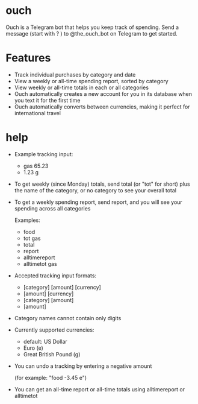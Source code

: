 # ouch
Ouch is a Telegram bot that helps you keep track of spending.  Send a message (start with ? ) to @the_ouch_bot on Telegram to get started.
# Features
- Track individual purchases by category and date
- View a weekly or all-time spending report, sorted by category
- View weekly or all-time totals in each or all categories
- Ouch automatically creates a new account for you in its database when you text it for the first time
- Ouch automatically converts between currencies, making it perfect for international travel

# help
* Example tracking input:
    - gas 65.23
    - 1.23 g
* To get weekly (since Monday) totals, send total (or "tot" for short) plus the name of the category, or no category to see your overall total
* To get a weekly spending report, send report, and you will see your spending across all categories
    
    Examples:
    - food 
    - tot gas
    - total
    - report
    - alltimereport
    - alltimetot gas
* Accepted tracking input formats:
   * [category] [amount] [currency]
   * [amount] [currency]
   * [category] [amount]
   * [amount] 
* Category names cannot contain only digits 
* Currently supported currencies: 
    - default: US Dollar
    - Euro (e)
    - Great British Pound (g)
* You can undo a tracking by entering a negative amount

    (for example: "food -3.45 e")
* You can get an all-time report or all-time totals using alltimereport or alltimetot
